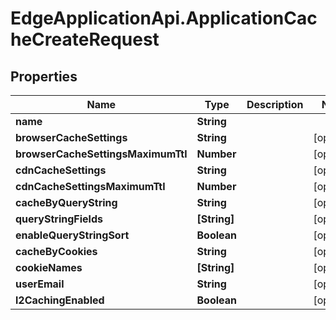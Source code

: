 # EdgeApplicationApi.ApplicationCacheCreateRequest

## Properties

Name | Type | Description | Notes
------------ | ------------- | ------------- | -------------
**name** | **String** |  | 
**browserCacheSettings** | **String** |  | [optional] 
**browserCacheSettingsMaximumTtl** | **Number** |  | [optional] 
**cdnCacheSettings** | **String** |  | [optional] 
**cdnCacheSettingsMaximumTtl** | **Number** |  | [optional] 
**cacheByQueryString** | **String** |  | [optional] 
**queryStringFields** | **[String]** |  | [optional] 
**enableQueryStringSort** | **Boolean** |  | [optional] 
**cacheByCookies** | **String** |  | [optional] 
**cookieNames** | **[String]** |  | [optional] 
**userEmail** | **String** |  | [optional] 
**l2CachingEnabled** | **Boolean** |  | [optional] 


